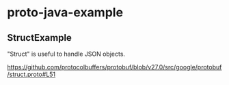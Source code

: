 # proto-java-example

## StructExample

"Struct" is useful to handle JSON objects.

https://github.com/protocolbuffers/protobuf/blob/v27.0/src/google/protobuf/struct.proto#L51
